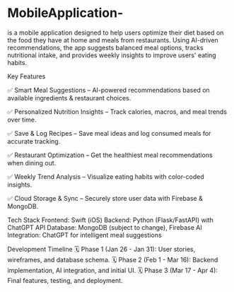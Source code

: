 # MobileApplication-

is a mobile application designed to help users optimize their diet based on the food they have at home and meals from restaurants. Using AI-driven recommendations, the app suggests balanced meal options, tracks nutritional intake, and provides weekly insights to improve users' eating habits.

Key Features

✅ Smart Meal Suggestions – AI-powered recommendations based on available ingredients & restaurant choices.

✅ Personalized Nutrition Insights – Track calories, macros, and meal trends over time.

✅ Save & Log Recipes – Save meal ideas and log consumed meals for accurate tracking.

✅ Restaurant Optimization – Get the healthiest meal recommendations when dining out.

✅ Weekly Trend Analysis – Visualize eating habits with color-coded insights.

✅ Cloud Storage & Sync – Securely store user data with Firebase & MongoDB.


Tech Stack
Frontend: Swift (iOS)
Backend: Python (Flask/FastAPI) with ChatGPT API
Database: MongoDB (subject to change), Firebase
AI Integration: ChatGPT for intelligent meal suggestions

 Development Timeline
🗓️ Phase 1 (Jan 26 - Jan 31): User stories, wireframes, and database schema.
🗓️ Phase 2 (Feb 1 - Mar 16): Backend implementation, AI integration, and initial UI.
🗓️ Phase 3 (Mar 17 - Apr 4): Final features, testing, and deployment.
